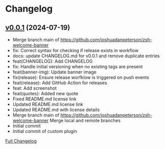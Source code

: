 # Changelog

## [v0.0.1](https://github.com/joshuadanpeterson/welcome-banner/tree/v0.0.1) (2024-07-19)
- Merge branch main of https://github.com/joshuadanpeterson/zsh-welcome-banner
- fix: Correct syntax for checking if release exists in workflow
- docs: update CHANGELOG.md for v0.0.1 and remove duplicate entries
- feat(CHANGELOG): Add CHANGELOG
- fix: Handle initial versioning when no existing tags are present
- feat(banner-img): Update banner image
- fix(release): Ensure release worfklow is triggered on push events
- feat(release): Add GitHub Action for releases
- feat: Add screenshot
- feat(quotes): Added new quote
- Fixed README.md license link
- Updated README.md license link
- Updated README.md with license details
- Merge branch main of https://github.com/joshuadanpeterson/zsh-welcome-banner Merge local and remote branches
- Initial commit
- Initial commit of custom plugin

[Full Changelog](https://github.com/joshuadanpeterson/welcome-banner/compare/v0.0.0...v0.0.1)

